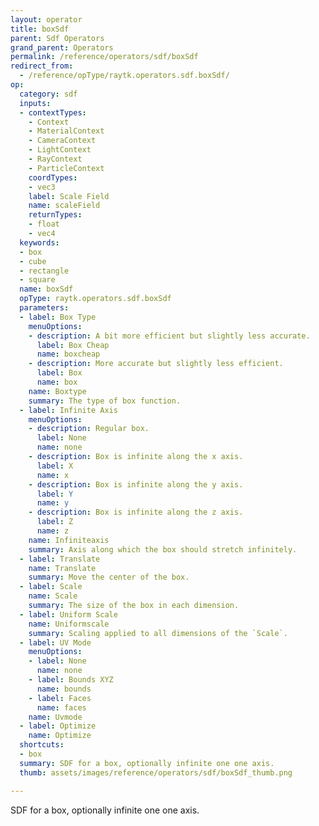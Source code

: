 ```yaml
---
layout: operator
title: boxSdf
parent: Sdf Operators
grand_parent: Operators
permalink: /reference/operators/sdf/boxSdf
redirect_from:
  - /reference/opType/raytk.operators.sdf.boxSdf/
op:
  category: sdf
  inputs:
  - contextTypes:
    - Context
    - MaterialContext
    - CameraContext
    - LightContext
    - RayContext
    - ParticleContext
    coordTypes:
    - vec3
    label: Scale Field
    name: scaleField
    returnTypes:
    - float
    - vec4
  keywords:
  - box
  - cube
  - rectangle
  - square
  name: boxSdf
  opType: raytk.operators.sdf.boxSdf
  parameters:
  - label: Box Type
    menuOptions:
    - description: A bit more efficient but slightly less accurate.
      label: Box Cheap
      name: boxcheap
    - description: More accurate but slightly less efficient.
      label: Box
      name: box
    name: Boxtype
    summary: The type of box function.
  - label: Infinite Axis
    menuOptions:
    - description: Regular box.
      label: None
      name: none
    - description: Box is infinite along the x axis.
      label: X
      name: x
    - description: Box is infinite along the y axis.
      label: Y
      name: y
    - description: Box is infinite along the z axis.
      label: Z
      name: z
    name: Infiniteaxis
    summary: Axis along which the box should stretch infinitely.
  - label: Translate
    name: Translate
    summary: Move the center of the box.
  - label: Scale
    name: Scale
    summary: The size of the box in each dimension.
  - label: Uniform Scale
    name: Uniformscale
    summary: Scaling applied to all dimensions of the `Scale`.
  - label: UV Mode
    menuOptions:
    - label: None
      name: none
    - label: Bounds XYZ
      name: bounds
    - label: Faces
      name: faces
    name: Uvmode
  - label: Optimize
    name: Optimize
  shortcuts:
  - box
  summary: SDF for a box, optionally infinite one one axis.
  thumb: assets/images/reference/operators/sdf/boxSdf_thumb.png

---
```



SDF for a box, optionally infinite one one axis.